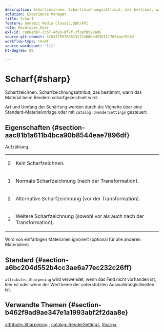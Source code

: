 ```yaml
---
description: Scharfzeichnen. Scharfzeichnungsattribut, das bestimmt, wann das Material beim Rendern scharfgezeichnet wird.
solution: Experience Manager
title: Scharf
feature: Dynamic Media Classic,SDK/API
role: Developer,User
exl-id: ce08ed97-33b7-4d28-8f7f-3f3ef8598ad6
source-git-commit: 4f81f755789613222a66bed2961117604ae19e62
workflow-type: tm+mt
source-wordcount: '111'
ht-degree: 8%

---
```


# Scharf{#sharp}

Scharfzeichnen. Scharfzeichnungsattribut, das bestimmt, wann das Material beim Rendern scharfgezeichnet wird.

Art und Umfang der Schärfung werden durch die Vignette über eine Standard-Materialvorlage oder mit `catalog::RenderSettings` gesteuert.

## Eigenschaften {#section-aac81b1a611b4bca90b8544eae7896df}

Aufzählung.

<table id="simpletable_D52B41A39E4E4E54A06821B9D689DB30"> 
 <tr class="strow"> 
  <td class="stentry"> <p>0 </p></td> 
  <td class="stentry"> <p>Kein Scharfzeichnen. </p></td> 
 </tr> 
 <tr class="strow"> 
  <td class="stentry"> <p>1 </p></td> 
  <td class="stentry"> <p>Normale Scharfzeichnung (nach der Transformation). </p></td> 
 </tr> 
 <tr class="strow"> 
  <td class="stentry"> <p>2 </p></td> 
  <td class="stentry"> <p>Alternative Scharfzeichnung (vor der Transformation). </p></td> 
 </tr> 
 <tr class="strow"> 
  <td class="stentry"> <p>3 </p></td> 
  <td class="stentry"> <p>Weitere Scharfzeichnung (sowohl vor als auch nach der Transformation). </p></td> 
 </tr> 
</table>

Wird von einfarbigen Materialien ignoriert (optional für alle anderen Materialien)

## Standard {#section-a6bc204d552b4cc3ae6a77ec232c26ff}

`attribute::Sharpening` wird verwendet, wenn das Feld nicht vorhanden ist, leer ist oder wenn der Wert keine der unterstützten Auswahlmöglichkeiten ist.

## Verwandte Themen {#section-b462f9ad9ae347e1a1993abf2f2daa8e}

[attribute::Sharpening](../../../../../ir-api/material-cat/image-rendering-api-ref/c-ir-material-catalog/c-ir-attributes-reference/r-ir-cat-sharp.md#reference-c706450cf95347f98f86c696f9167297) , [catalog::RenderSettings](../../../../../ir-api/material-cat/image-rendering-api-ref/c-ir-material-catalog/c-ir-attributes-reference/r-ir-rendersettings.md#reference-f3ae5e18095d40b2a8edef957dd82fbd), [Sharp=](../../../../../ir-api/http-protocol/image-rendering-api-ref/c-ir-http-protocol-ref/c-ir-http-protocol-command-reference/r-ir-http-sharp.md#reference-acdd87f6b5de4e3a85e5d3c03022a35a)
